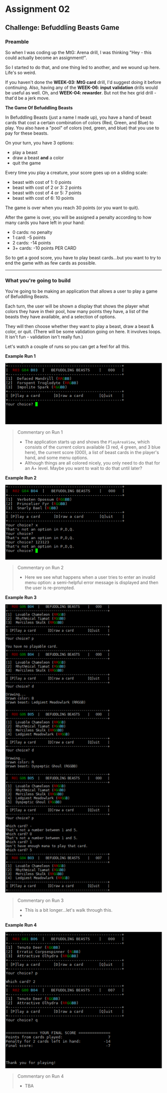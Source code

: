 # Assignment 02

## Challenge: Befuddling Beasts Game

### Preamble

So when I was coding up the MtG: Arena drill, I was thinking "Hey - this could actually become an assignment!".

So I started to do that, and one thing led to another, and we wound up here. Life's so weird.

If you haven't done the **WEEK-03: MtG card** drill, I'd suggest doing it before continuing. Also, having any of the **WEEK-06: input validation** drills would be useful as well. Oh, and **WEEK-04: rewarder**. But not the hex grid drill - that'd be a jerk move.

**The Game Of Befuddling Beasts**

In Befuddling Beasts (just a name I made up), you have a hand of beast cards that cost a certain combination of colors (Red, Green, and Blue) to play. You also have a "pool" of colors (red, green, and blue) that you use to pay for these beasts.

On your turn, you have 3 options:

- play a beast
- draw a beast **and** a color
- quit the game

Every time you play a creature, your score goes up on a sliding scale:

- beast with cost of 1: 0 points
- beast with cost of 2 or 3: 2 points
- beast with cost of 4 or 5: 7 points
- beast with cost of 6: 10 points

The game is over when you reach 30 points (or you want to quit).

After the game is over, you will be assigned a penalty according to how many cards you have left in your hand:

- 0 cards: no penalty
- 1 card: -5 points
- 2 cards: -14 points
- 3+ cards: -10 points PER CARD

So to get a good score, you have to play beast cards...but you want to try to end the game with as few cards as possible.

---

### What you're going to build

You're going to be making an application that allows a user to play a game of Befuddling Beasts.

Each turn, the user will be shown a display that shows the player what colors they have in their pool, how many points they have, a list of the beasts they have available, and a selection of options.

They will then choose whether they want to play a beast, draw a beast & color, or quit. (There will be some validation going on here. It involves loops. It isn't fun - validation isn't really fun.)

Let's watch a couple of runs so you can get a feel for all this.

**Example Run 1**

![Screenshot](images/capture-01.PNG)

> Commentary on Run 1
>
> - The application starts up and shows the `PlayAreaView`, which consists of the current colors available (3 red, 4 green, and 3 blue here), the current score (000), a list of beast cards in the player's hand, and some menu options.
> - Although things are all colored nicely, you only need to do that for an A+ level. Maybe you want to wait to do that until later?

**Example Run 2**

![Screenshot](images/capture-02.PNG)

> Commentary on Run 2
>
> - Here we see what happens when a user tries to enter an invalid menu option: a semi-helpful error message is displayed and then the user is re-prompted.

**Example Run 3**

![Screenshot](images/capture-03.PNG)

> Commentary on Run 3
>
> - This is a bit longer...let's walk through this.
> - 

**Example Run 4**

![Screenshot](images/capture-04.PNG)

> Commentary on Run 4
>
> - TBA
